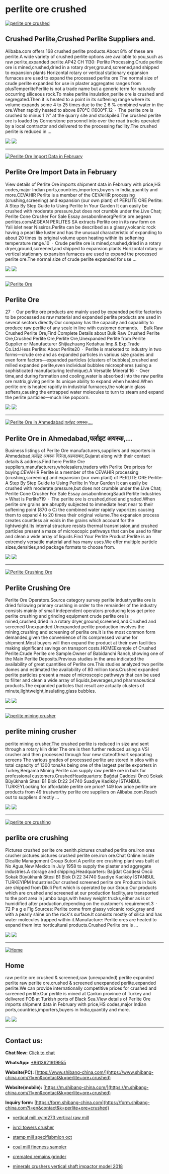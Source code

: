 # perlite ore crushed

<a href="https://swt.shibang-china.com/?l=en&img&k=perlite+ore+crushed" target="_blank">![perlite ore crushed](http://static.shibang-china.com/all-800x300/416.jpg)</a>

## Crushed Perlite,Crushed Perlite Suppliers and.
Alibaba.com offers 168 crushed perlite products.About 8% of these are perlite.A wide variety of crushed perlite options are available to you,such as raw perlite,expanded perlite.AP42 CH 1130: Perlite Processing.Crude perlite ore is mined,crushed,dried in a rotary dryer,ground,screened,and shipped to expansion plants Horizontal rotary or vertical stationary expansion furnaces are used to expand the processed perlite ore The normal size of crude perlite expanded for use in plaster aggregates ranges from plusTemperlitePerlite is not a trade name but a generic term for naturally occurring siliceous rock.To make perlite insulation,perlite ore is crushed and segregated.Then it is heated to a point in its softening range where its volume expands some 4 to 25 times due to the 2 6 % combined water in the ore.When rapidly heated to above 870&#176;C (1600&#176;F.12&ensp;&#0183;&ensp;The perlite ore is crushed to minus 1 &#189;” at the quarry site and stockpiled.The crushed perlite ore is loaded by Cornerstone personnel into over the road trucks operated by a local contractor and delivered to the processing facility.The crushed perlite is reduced in …


<a href="https://whatsapp.shibangsoft.com/WhatsApp.php" target="_blank" title="WhatsApp">![](http://static.shibang-china.com/icon/whatsapp.png)</a> <a href="https://swt.shibang-china.com/?l=en&icon&k=perlite+ore+crushed" target="_blank">![](http://static.shibang-china.com/icon/chat-en.png)</a>

---

<a href="https://swt.shibang-china.com/?l=en&img&k=perlite+ore+crushed" target="_blank">![Perlite Ore Import Data in February](http://static.shibang-china.com/all-800x300/467.jpg)</a>

## Perlite Ore Import Data in February
View details of Perlite Ore imports shipment data in February with price,HS codes,major Indian ports,countries,importers,buyers in India,quantity and more.CEVAHIR Perlite is a member of the CEVAHIR processing (crushing,screening) and expansion (our own plant) of PERLITE ORE Perlite: A Step By Step Guide to Using Perlite In Your Garden It can easily be crushed with moderate pressure,but does not crumble under the.Live Chat; Perlite Cone Crusher For Sale Essay avsabonlineorgPerlite ore aegean perlites.comAEGEAN PERLITES SA extracts Perlite ore in its raw form on Yali islet near Nissiros.Perlite can be described as a glassy,volcanic rock having a pearl like luster and has the unusual characteristic of expanding to about 20 times its original volume upon heating within its softening temperature range.10&ensp;&#0183;&ensp;Crude perlite ore is mined,crushed,dried in a rotary dryer,ground,screened,and shipped to expansion plants.Horizontal rotary or vertical stationary expansion furnaces are used to expand the processed perlite ore.The normal size of crude perlite expanded for use …


<a href="https://whatsapp.shibangsoft.com/WhatsApp.php" target="_blank" title="WhatsApp">![](http://static.shibang-china.com/icon/whatsapp.png)</a> <a href="https://swt.shibang-china.com/?l=en&icon&k=perlite+ore+crushed" target="_blank">![](http://static.shibang-china.com/icon/chat-en.png)</a>

---

<a href="https://swt.shibang-china.com/?l=en&img&k=perlite+ore+crushed" target="_blank">![Perlite Ore](http://static.shibang-china.com/all-800x300/721.jpg)</a>

## Perlite Ore
27&ensp;&#0183;&ensp;Our perlite ore products are mainly used by expanded perlite factories to be processed as raw material and expanded perlite products are used in several sectors directly.Our company has the capacity and capability to produce raw perlite of any scale in line with customer demands.&ensp;&#0183;&ensp;Bulk Raw Crushed Perlite Ore,Find Complete Details about Bulk Raw Crushed Perlite Ore,Crushed Perlite Ore,Perlite Ore,Unexpanded Perlite from Perlite Supplier or Manufacturer Shijiazhuang Kedahua Imp.&amp; Exp.Trade Co.Ltd.Hess Perlite: About Perlite20&ensp;&#0183;&ensp;Perlite is marketed to industry in two forms—crude ore and as expanded particles in various size grades and even form factors—expanded particles (clusters of bubbles),crushed and milled expanded perlite,even individual bubbles microspheres (using a sophisticated manufacturing technique).A Versatile Mineral 16&ensp;&#0183;&ensp;Over time,and during formation and cooling,water is absorbed into the raw perlite ore matrix,giving perlite its unique ability to expand when heated.When perlite ore is heated rapidly in industrial furnaces,the volcanic glass softens,causing the entrapped water molecules to turn to steam and expand the perlite particles—much like popcorn.


<a href="https://whatsapp.shibangsoft.com/WhatsApp.php" target="_blank" title="WhatsApp">![](http://static.shibang-china.com/icon/whatsapp.png)</a> <a href="https://swt.shibang-china.com/?l=en&icon&k=perlite+ore+crushed" target="_blank">![](http://static.shibang-china.com/icon/chat-en.png)</a>

---

<a href="https://swt.shibang-china.com/?l=en&img&k=perlite+ore+crushed" target="_blank">![Perlite Ore in Ahmedabad,पर्लाइट अयस्क,…](http://static.shibang-china.com/all-800x300/1044.jpg)</a>

## Perlite Ore in Ahmedabad,पर्लाइट अयस्क,…
Business listings of Perlite Ore manufacturers,suppliers and exporters in Ahmedabad,पर्लाइट अयस्क विक्रेता,अहमदाबाद,Gujarat along with their contact details &amp; address.Find here Perlite Ore suppliers,manufacturers,wholesalers,traders with Perlite Ore prices for buying.CEVAHIR Perlite is a member of the CEVAHIR processing (crushing,screening) and expansion (our own plant) of PERLITE ORE Perlite: A Step By Step Guide to Using Perlite In Your Garden It can easily be crushed with moderate pressure,but does not crumble under the.Live Chat; Perlite Cone Crusher For Sale Essay avsabonlineorgSaudi Perlite Industries &#187; What is Perlite?19&ensp;&#0183;&ensp;The perlite ore is crushed,dried and graded.When perlite ore grains are abruptly subjected to immediate heat near to their softening point (870 o C) the combined water rapidly vaporizes causing them to expand 4 to 20 times their original volume.The expansion process creates countless air voids in the grains which account for the lightweight.Its internal structure resists thermal transmission,and crushed particles present a maze of microscopic pathways that can be used to filter and clean a wide array of liquids.Find Your Perlite Product.Perlite is an extremely versatile material and has many uses.We offer multiple particle sizes,densities,and package formats to choose from.


<a href="https://whatsapp.shibangsoft.com/WhatsApp.php" target="_blank" title="WhatsApp">![](http://static.shibang-china.com/icon/whatsapp.png)</a> <a href="https://swt.shibang-china.com/?l=en&icon&k=perlite+ore+crushed" target="_blank">![](http://static.shibang-china.com/icon/chat-en.png)</a>

---

<a href="https://swt.shibang-china.com/?l=en&img&k=perlite+ore+crushed" target="_blank">![Perlite Crushing Ore](http://static.shibang-china.com/all-800x300/73.jpg)</a>

## Perlite Crushing Ore
Perlite Ore Operators.Source category survey perlite industryerlite ore is dried following primary crushing in order to the remainder of the industry consists mainly of small independent operators producing less get price perlite crushing and grinding equipment crude perlite ore is mined,crushed,dried in a rotary dryer,ground,screened,and.Crushed and screened Unexpanded.Unexpanded perlite production involves the mining,crushing and screening of perlite ore.It is the most common form demanded,given the convenience of its compressed volume for shipment.Most buyers will then expand the product at their own facilities making significant savings on transport costs.HOMEExample of Crushed Perlite.Crude Perlite ore Sample.Owner of Babidanchi Ranch,showing one of the Main Perlite Deposits.Previous studies in the area indicated the availability of great quantities of Perlite ore.This studies analyzed two perlite domes and estimated the availability of 80 million tons.Crushed expanded perlite particles present a maze of microscopic pathways that can be used to fillter and clean a wide array of liquids,beverages,and pharmaceutical products.The expanded particles that result are actually clusters of minute,lightweight,insulating,glass bubbles.


<a href="https://whatsapp.shibangsoft.com/WhatsApp.php" target="_blank" title="WhatsApp">![](http://static.shibang-china.com/icon/whatsapp.png)</a> <a href="https://swt.shibang-china.com/?l=en&icon&k=perlite+ore+crushed" target="_blank">![](http://static.shibang-china.com/icon/chat-en.png)</a>

---

<a href="https://swt.shibang-china.com/?l=en&img&k=perlite+ore+crushed" target="_blank">![perlite mining crusher](http://static.shibang-china.com/all-800x300/1358.jpg)</a>

## perlite mining crusher
perlite mining crusher,The crushed perlite is reduced in size and sent through a rotary kiln drier The ore is then further reduced using a VSI crusher and then processed through four new stateoftheart separating screens The various grades of processed perlite are stored in silos with a total capacity of 1300 tonsAs being one of the largest perlite exporters in Turkey,Bergama Mining Perlite can supply raw perlite ore in bulk for professional customers.CrushedHeadquarters: Bağdat Caddesi &#214;nc&#252; Sokak B&#252;y&#252;khanlı Sitesi B1 Blok D:22 34740 Suadiye Kadık&#246;y İSTANBUL TURKEYLooking for affordable perlite ore price? 149 low price perlite ore products from 49 trustworthy perlite ore suppliers on Alibaba.com.Reach out to suppliers directly …


<a href="https://whatsapp.shibangsoft.com/WhatsApp.php" target="_blank" title="WhatsApp">![](http://static.shibang-china.com/icon/whatsapp.png)</a> <a href="https://swt.shibang-china.com/?l=en&icon&k=perlite+ore+crushed" target="_blank">![](http://static.shibang-china.com/icon/chat-en.png)</a>

---

<a href="https://swt.shibang-china.com/?l=en&img&k=perlite+ore+crushed" target="_blank">![perlite ore crushing](http://static.shibang-china.com/all-800x300/757.jpg)</a>

## perlite ore crushing
Pictures crushed perlite ore zenith.pictures crushed perlite ore.iron ores crusher pictures.pictures crushed perlite ore.iron ore.Chat Online.Inside Dicalite Management Group Sutori.A perlite ore crushing plant was built at No Agua,New Mexico in July 1958 to supply the plaster and aggregate industries.A storage and shipping.Headquarters: Bağdat Caddesi &#214;nc&#252; Sokak B&#252;y&#252;khanlı Sitesi B1 Blok D:22 34740 Suadiye Kadık&#246;y İSTANBUL TURKEYIPM IndustriesOur crushed screened perlite ore Products in bulk are shipped from Dikili Port which is operated by our Group.Our products which are crushed and screened at our production facility,are transported to the port area in jumbo bags,with heavy weight trucks,either as is or humidified after production,depending on the customer’s requirement.3&ensp;&#0183;&ensp;72 P a g e Fig Sources: Perlite come from glassy volcanic rock,gray and with a pearly shine on the rock's surface.It consists mostly of silica and has water molecules trapped within it.Manufacture: Perlite ores are heated to expand them into horticultural products.Crushed Perlite ore is …


<a href="https://whatsapp.shibangsoft.com/WhatsApp.php" target="_blank" title="WhatsApp">![](http://static.shibang-china.com/icon/whatsapp.png)</a> <a href="https://swt.shibang-china.com/?l=en&icon&k=perlite+ore+crushed" target="_blank">![](http://static.shibang-china.com/icon/chat-en.png)</a>

---

<a href="https://swt.shibang-china.com/?l=en&img&k=perlite+ore+crushed" target="_blank">![Home](http://static.shibang-china.com/all-800x300/1463.jpg)</a>

## Home
raw perlite ore crushed &amp; screened,raw (unexpanded) perlite expanded perlite raw perlite ore.crushed &amp; screened unexpanded perlite.expanded perlite.We can provide internationally competitive prices for crushed and screened perlite.Our perlite is mined at &#199;ankırı province of Turkey and delivered FOB at Turkish ports of Black Sea.View details of Perlite Ore imports shipment data in February with price,HS codes,major Indian ports,countries,importers,buyers in India,quantity and more.

<a href="https://whatsapp.shibangsoft.com/WhatsApp.php" target="_blank" title="WhatsApp">![](http://static.shibang-china.com/icon/whatsapp.png)</a> <a href="https://swt.shibang-china.com/?l=en&icon&k=perlite+ore+crushed" target="_blank">![](http://static.shibang-china.com/icon/chat-en.png)</a>

---
## Contact us:

**Chat Now:** [Click to chat](https://swt.shibang-china.com?l=en&contact&k=perlite+ore+crushed)

**WhatsApp:**  [+8613621919955](https://whatsapp.shibangsoft.com/WhatsApp.php)

**Website(PC):** [https://www.shibang-china.com/](https://www.shibang-china.com/?l=en&contact&k=perlite+ore+crushed)

**Website(mobile):** [https://m.shibang-china.com/](https://m.shibang-china.com/?l=en&contact&k=perlite+ore+crushed)

**Inquiry form:** [https://form.shibang-china.com](https://form.shibang-china.com?l=en&contact&k=perlite+ore+crushed)

* [vertical mill xylm273 vertical raw mill](../148/vertical%20mill%20xylm273%20vertical%20raw%20mill.md)

* [ivrcl towers crusher](../146/ivrcl%20towers%20crusher.md)

* [stamp mill specifisbmion oct](../149/stamp%20mill%20specifisbmion%20oct.md)

* [coal mill fineness sampler](../148/coal%20mill%20fineness%20sampler.md)

* [cremated remains grinder](../142/cremated%20remains%20grinder.md)

* [minerals crushers vertical shaft impactor model 2018](../147/minerals%20crushers%20vertical%20shaft%20impactor%20model%202018.md)